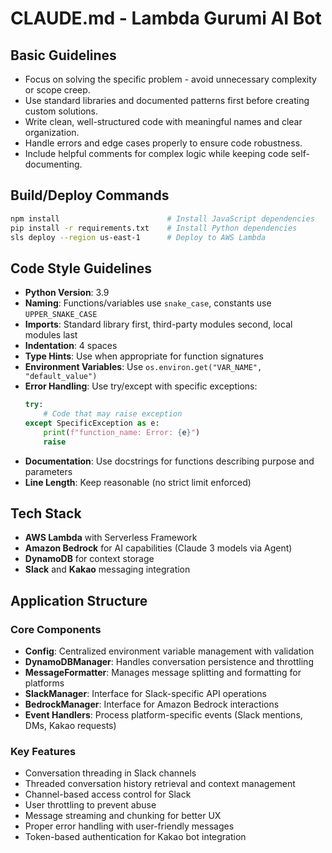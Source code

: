# CLAUDE.md - Lambda Gurumi AI Bot

## Basic Guidelines
- Focus on solving the specific problem - avoid unnecessary complexity or scope creep.
- Use standard libraries and documented patterns first before creating custom solutions.
- Write clean, well-structured code with meaningful names and clear organization.
- Handle errors and edge cases properly to ensure code robustness.
- Include helpful comments for complex logic while keeping code self-documenting.

## Build/Deploy Commands
```bash
npm install                        # Install JavaScript dependencies
pip install -r requirements.txt    # Install Python dependencies
sls deploy --region us-east-1      # Deploy to AWS Lambda
```

## Code Style Guidelines
- **Python Version**: 3.9
- **Naming**: Functions/variables use `snake_case`, constants use `UPPER_SNAKE_CASE`
- **Imports**: Standard library first, third-party modules second, local modules last
- **Indentation**: 4 spaces
- **Type Hints**: Use when appropriate for function signatures
- **Environment Variables**: Use `os.environ.get("VAR_NAME", "default_value")`
- **Error Handling**: Use try/except with specific exceptions:
  ```python
  try:
      # Code that may raise exception
  except SpecificException as e:
      print(f"function_name: Error: {e}")
      raise
  ```
- **Documentation**: Use docstrings for functions describing purpose and parameters
- **Line Length**: Keep reasonable (no strict limit enforced)

## Tech Stack
- **AWS Lambda** with Serverless Framework
- **Amazon Bedrock** for AI capabilities (Claude 3 models via Agent)
- **DynamoDB** for context storage
- **Slack** and **Kakao** messaging integration

## Application Structure

### Core Components
- **Config**: Centralized environment variable management with validation
- **DynamoDBManager**: Handles conversation persistence and throttling
- **MessageFormatter**: Manages message splitting and formatting for platforms
- **SlackManager**: Interface for Slack-specific API operations
- **BedrockManager**: Interface for Amazon Bedrock interactions
- **Event Handlers**: Process platform-specific events (Slack mentions, DMs, Kakao requests)

### Key Features
- Conversation threading in Slack channels
- Threaded conversation history retrieval and context management
- Channel-based access control for Slack
- User throttling to prevent abuse
- Message streaming and chunking for better UX
- Proper error handling with user-friendly messages
- Token-based authentication for Kakao bot integration